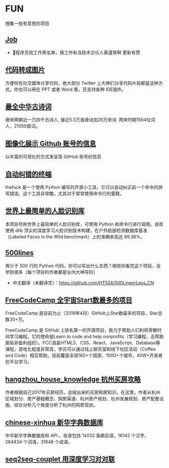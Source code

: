 # FUN
搜集一些有意思的项目

## [Job](http://coder.shengxinjing.cn/)

- 🙈程序员找工作黑名单，换工作和当技术合伙人需谨慎啊 更新有赞 

## [代码转成图片](https://github.com/dawnlabs/carbon)

方便你在社交媒体分享代码，绝大部分 Twitter 上大神们分享代码片段都是这种方式。你也可以用在 PPT 或者 Word 里。还支持各种 IDE插件。

## [最全中华古诗词](https://github.com/chinese-poetry/chinese-poetry) 

唐宋两朝近一万四千古诗人, 接近5.5万首唐诗加26万宋诗. 两宋时期1564位词人，21050首词。

## [图像化展示 Github 账号的信息](https://github.com/tipsy/profile-summary-for-github)

以丰富的可视化的方式来呈现 GitHub 账号的信息


## [自动纠错的终端](https://github.com/nvbn/thefuck)

thefuck 是一个使用 Python 编写的开源小工具，它可以自动纠正前一个命令的拼写错误。这个工具非常酷，尤其对于常常使用命令行的童鞋。


## [世界上最简单的人脸识别库](https://github.com/ageitgey/face_recognition) 

本项目号称世界上最简单的人脸识别库，可使用 Python 和命令行进行调用。该库使用 dlib 顶尖的深度学习人脸识别技术构建，在户外脸部检测数据库基准（Labeled Faces in the Wild benchmark）上的准确率高达 99.38%。


## [500lines](https://github.com/aosabook/500lines) 

用少于 500 行的 Python 代码，你可以写出什么东西？相信你看完这个项目，会学到很多（每个项目的作者都是业内大神写的）

- 中文翻译（未翻译完）：https://github.com/HT524/500LineorLess_CN

## [FreeCodeCamp 全宇宙Start数最多的项目](http://t.cn/R6Dz4k6 )

FreeCodeCamp 是目前为止（2019年4月）GitHub上Star数最多的项目，Star总数30+万。

FreeCodeCamp 是 GitHub 上排名第一的开源项目，致力于帮助人们利用零散时间学习编程。它的使命是Learn to code and help nonprofits（学习编程，去帮助那些非盈利组织）。FCC涵盖HTML5、CSS、React、JavaScript、Database等课程，游戏化程度非常高，学员可以通过线上聊天室和线下社区活动（Coffee and Code）相互帮助。目前覆盖全球160+个国家、1000+个城市，40W+开发者在平台学习。

## [hangzhou_house_knowledge 杭州买房攻略](http://t.cn/RE4mIXo)

作者根据自己2017年买房经历，总结出来的买房购房知识。在这里，作者从杭州区域划分、房产基础概念、购房渠道、杭州房产规划、杭州发展规划、房产配套设施、综合分析几个角度分析了杭州的购房现状。

## [chinese-xinhua 新华字典数据库](http://t.cn/ReKJLq8)

中华新华字典数据库和 API 。收录包括 14032 条歇后语，16142 个汉字，264434 个词语，31648 个成语。

## [seq2seq-couplet 用深度学习对对联](http://t.cn/REn0T92)

